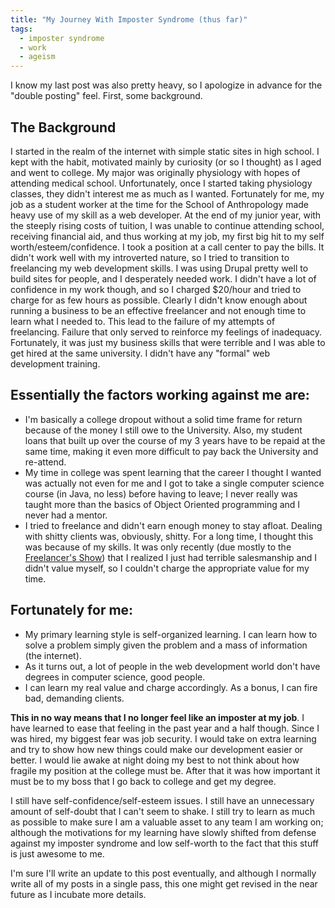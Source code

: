 ```yaml
---
title: "My Journey With Imposter Syndrome (thus far)"
tags:
  - imposter syndrome
  - work
  - ageism
---
```


I know my last post was also pretty heavy, so I apologize in advance for the
"double posting" feel. First, some background.

## The Background ##

I started in the realm of the internet with simple static sites in high school.
I kept with the habit, motivated mainly by curiosity (or so I thought) as I aged
and went to college. My major was originally physiology with hopes of attending
medical school. Unfortunately, once I started taking physiology classes, they
didn't interest me as much as I wanted. Fortunately for me, my job as a student
worker at the time for the School of Anthropology made heavy use of my skill as
a web developer. At the end of my junior year, with the steeply rising costs of
tuition, I was unable to continue attending school, receiving financial aid, and
thus working at my job, my first big hit to my self worth/esteem/confidence.
I took a position at a call center to pay the bills. It
didn't work well with my introverted nature, so I tried to transition to
freelancing my web development skills. I was using Drupal pretty well to build
sites for people, and I desperately needed work. I didn't have a lot of
confidence in my work though, and so I charged $20/hour and tried to charge for
as few hours as possible. Clearly I didn't know enough about running a business
to be an effective freelancer and not enough time to learn what I needed to.
This lead to the failure of my attempts of freelancing. Failure that only served
to reinforce my feelings of inadequacy. Fortunately, it was just my business
skills that were terrible and I was able to get hired at the same university.
I didn't have any "formal" web development training.

## Essentially the factors working against me are: ##

* I'm basically a college dropout without a solid time frame for return because
  of the money I still owe to the University. Also, my student loans that built
  up over the course of my 3 years have to be repaid at the same time, making it
  even more difficult to pay back the University and re-attend.
* My time in college was spent learning that the career I thought I wanted was
  actually not even for me and I got to take a single computer science course
  (in Java, no less) before having to leave; I never really was taught more than
  the basics of Object Oriented programming and I never had a mentor.
* I tried to freelance and didn't earn enough money to stay afloat. Dealing with
  shitty clients was, obviously, shitty. For a long time, I thought this was
  because of my skills. It was only recently (due mostly to the
  [Freelancer's Show][freelancer-show]) that I realized I just had
  terrible salesmanship and I didn't value myself, so I couldn't charge the
  appropriate value for my time.

## Fortunately for me: ##

* My primary learning style is self-organized learning. I can learn how to solve
  a problem simply given the problem and a mass of information (the internet).
* As it turns out, a lot of people in the web development world don't have
  degrees in computer science, good people.
* I can learn my real value and charge accordingly. As a bonus, I can fire bad,
  demanding clients.

**This in no way means that I no longer feel like an imposter at my job**. I
have learned to ease that feeling in the past year and a half though. Since I
was hired, my biggest fear was job security. I would take on extra learning and
try to show how new things could make our development easier or better. I would
lie awake at night doing my best to not think about how fragile my position at
the college must be. After that it was how important it must be to my boss that
I go back to college and get my degree.

I still have self-confidence/self-esteem issues. I still have an unnecessary
amount of self-doubt that I can't seem to shake. I still try to learn as much
as possible to make sure I am a valuable asset to any team I am working on;
although the motivations for my learning have slowly shifted from defense
against my imposter syndrome and low self-worth to the fact that this stuff is
just awesome to me.

I'm sure I'll write an update to this post eventually, and although I normally
write all of my posts in a single pass, this one might get revised in the near
future as I incubate more details.

[freelancer-show]: http://devchat.tv/freelancers

